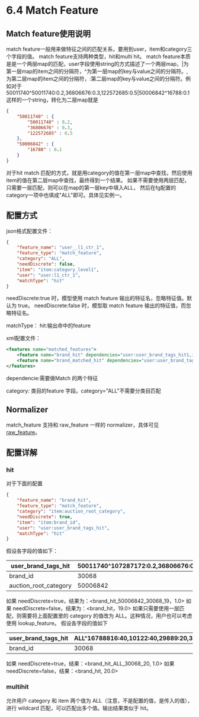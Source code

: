 # 6.4 Match Feature

 

## Match feature使用说明 

match feature一般用来做特征之间的匹配关系，要用到user，item和category三个字段的值。
match feature支持两种类型，hit和multi hit。 
match feature本质是是一个两层map的匹配，user字段使用string的方式描述了一个两层map，|为第一层map的item之间的分隔符，^为第一层map的key与value之间的分隔符。,为第二层map的item之间的分隔符，:第二层map的key与value之间的分隔符。例如对于50011740^50011740:0.2,36806676:0.3,122572685:0.5|50006842^16788:0.1这样的一个string，转化为二层map就是

```json
{
	"50011740" : {
		"50011740" : 0.2,
		"36806676" : 0.3,
		"122572685" : 0.5
	},
	"50006842" : {
		"16788" : 0.1
	}
}
```

对于hit match 匹配的方式，就是用category的值在第一层map中查找，然后使用item的值在第二层map中查找，最终得到一个结果。 如果不需要使用两层匹配，只需要一层匹配，则可以在map的第一层key中填入ALL， 然后在fg配置的category一项中也填成"ALL"即可。具体见实例一。

 

## 配置方式 

json格式配置文件：

```json
{
    "feature_name": "user__l1_ctr_1",
    "feature_type": "match_feature",
    "category": "ALL",
    "needDiscrete": false,
    "item": "item:category_level1",
    "user": "user:l1_ctr_1",
    "matchType": "hit"
}
```

needDiscrete:true 时，模型使用 match feature 输出的特征名，忽略特征值。默认为 true。 
needDiscrete:false 时，模型取 match feature 输出的特征值，而忽略特征名。

matchType： 
hit:输出命中的feature

xml配置文件：

```xml
<features name="matched_features">
    <feature name="brand_hit" dependencies="user:user_brand_tags_hit1,item:brand_id" category="item:auction_root_category" type="hit"/>
    <feature name="brand_matched_hit" dependencies="user:user_brand_tags_cos1,item:brand_id" category="ALL" type="hit"/>
</features>
```

dependencie:需要做Match 的两个特征 

category: 类目的feature 字段。category="ALL"不需要分类目匹配

 

## Normalizer 

match_feature 支持和 raw_feature 一样的 normalizer，具体可见 [raw_feature](https://yuque.alibaba-inc.com/rtp/wtm2oh/chapter6-raw_feature#normalizer)。

## 配置详解

 

### hit

 

对于下面的配置

```json
{
    "feature_name": "brand_hit",
    "feature_type": "match_feature",
    "category": "item:auction_root_category",
    "needDiscrete": true,
    "item": "item:brand_id",
    "user": "user:user_brand_tags_hit",
    "matchType": "hit"
}
```

假设各字段的值如下：

| user_brand_tags_hit   | 50011740^107287172:0.2,36806676:0.3,122572685:0.5\|50006842^16788816:0.1,10122:0.2,29889:0.3,30068:19 |
| --------------------- | ------------------------------------------------------------ |
| brand_id              | 30068                                                        |
| auction_root_category | 50006842                                                     |

如果 needDiscrete=true，结果为：<brand_hit_50006842_30068_19，1.0>
如果 needDiscrete=false，结果为：<brand_hit，19.0>
如果只需要使用一层匹配，则需要将上面配置里的 category 的值改为 ALL。这种情况，用户也可以考虑使用 lookup_feature。 假设各字段的值如下

| user_brand_tags_hit | ALL^16788816:40,10122:40,29889:20,30068:20 |
| ------------------- | ------------------------------------------ |
| brand_id            | 30068                                      |

如果 needDiscrete=true，结果：<brand_hit_ALL_30068_20, 1.0> 如果 needDiscrete=false，结果：<brand_hit, 20.0>

 

### multihit 

允许用户 category 和 item 两个值为 ALL（注意，不是配置的值，是传入的值），进行 wildcard 匹配，可以匹配出多个值。输出结果类似于 hit。

